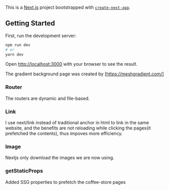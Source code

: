 This is a [Next.js](https://nextjs.org/) project bootstrapped with [`create-next-app`](https://github.com/vercel/next.js/tree/canary/packages/create-next-app).

## Getting Started

First, run the development server:

```bash
npm run dev
# or
yarn dev
```

Open [http://localhost:3000](http://localhost:3000) with your browser to see the result.

The gradient background page was created by [https://meshgradient.com/]

### Router
The routers are dynamic and file-based.

### Link
I use next/link instead of traditional anchor in html to link in the same website, and the benefits are not reloading while clicking the pages(it prefetched the contents), thus impoves more efficiency.

### Image
Nextjs only download the images we are now using.

### getStaticProps
Added SSG properties to prefetch the coffee-store pages